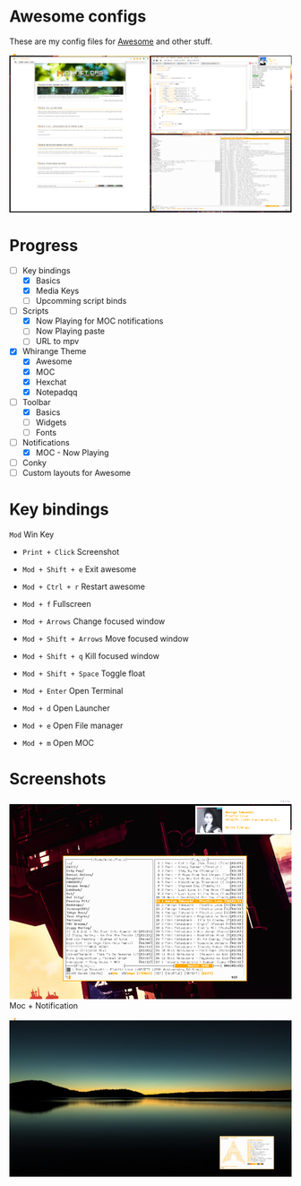 # Awesome configs
These are my config files for [Awesome](https://awesomewm.org/) and other stuff.

![alt tag](https://raw.githubusercontent.com/Mindii/Whirange-AwesomeWM/master/images/1535629485_screen.png)

# Progress
- [ ] Key bindings
    - [x] Basics
    - [x] Media Keys
    - [ ] Upcomming script binds
- [ ] Scripts
    - [x] Now Playing for MOC notifications
    - [ ] Now Playing paste
    - [ ] URL to mpv
- [x] Whirange Theme
    - [x] Awesome
    - [x] MOC
    - [x] Hexchat
    - [x] Notepadqq
- [ ] Toolbar
  - [x] Basics 
  - [ ] Widgets
  - [ ] Fonts
- [ ] Notifications
  - [x] MOC - Now Playing
- [ ] Conky
- [ ] Custom layouts for Awesome

# Key bindings
`Mod` Win Key

- `Print + Click` Screenshot
- `Mod + Shift + e` Exit awesome
- `Mod + Ctrl + r` Restart awesome
- `Mod + f` Fullscreen
- `Mod + Arrows` Change focused window
- `Mod + Shift + Arrows` Move focused window
- `Mod + Shift + q` Kill focused window
- `Mod + Shift + Space` Toggle float

- `Mod + Enter` Open Terminal
- `Mod + d` Open Launcher
- `Mod + e` Open File manager
- `Mod + m` Open MOC

# Screenshots
![alt tag](https://raw.githubusercontent.com/Mindii/Whirange-AwesomeWM/master/images/1535628857_screen.png)
Moc + Notification

![alt tag](https://raw.githubusercontent.com/Mindii/Whirange-AwesomeWM/master/images/screenshot_v01.png)
